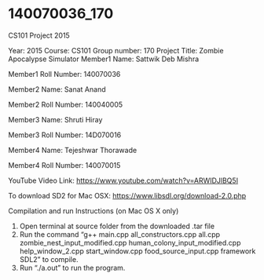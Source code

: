 # 140070036_170
CS101 Project 2015

Year: 2015
Course: CS101
Group number: 170
Project Title: Zombie Apocalypse Simulator
Member1 Name: Sattwik Deb Mishra

Member1 Roll Number: 140070036

Member2 Name: Sanat Anand

Member2 Roll Number: 140040005

Member3 Name: Shruti Hiray

Member3 Roll Number: 14D070016

Member4 Name: Tejeshwar Thorawade

Member4 Roll Number: 140070015

YouTube Video Link: https://www.youtube.com/watch?v=ARWIDJlBQ5I

To download SD2 for Mac OSX: https://www.libsdl.org/download-2.0.php

Compilation and run Instructions (on Mac OS X only)
1. Open terminal at source folder from the downloaded .tar file
2. Run the command “g++ main.cpp all_constructors.cpp all.cpp
zombie_nest_input_modified.cpp human_colony_input_modified.cpp help_window_2.cpp start_window.cpp food_source_input.cpp ­framework SDL2” to compile.
3. Run “./a.out” to run the program.
